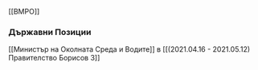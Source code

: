 [[ВМРО]]

### Държавни Позиции
[[Министър на Околната Среда и Водите]] в [[(2021.04.16 - 2021.05.12) Правителство Борисов 3]]